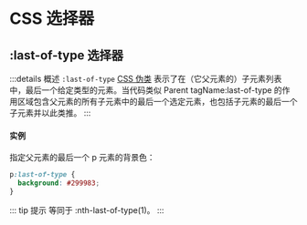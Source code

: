 <!--
 * @Description: CSS选择器
 * @Author: shiduobin
 * @Date: 2021-02-19 20:40:54
 * @LastEditors: shiduobin
 * @LastEditTime: 2021-02-20 10:07:28
-->

# CSS 选择器

## :last-of-type 选择器

:::details 概述
`:last-of-type` [CSS 伪类](https://developer.mozilla.org/zh-CN/docs/Web/CSS/Pseudo-classes) 表示了在（它父元素的）子元素列表中，最后一个给定类型的元素。当代码类似 Parent tagName:last-of-type 的作用区域包含父元素的所有子元素中的最后一个选定元素，也包括子元素的最后一个子元素并以此类推。
:::

#### 实例
指定父元素的最后一个 p 元素的背景色：

```css
p:last-of-type {
  background: #299983;
}
```

::: tip 提示
等同于 :nth-last-of-type(1)。
:::
